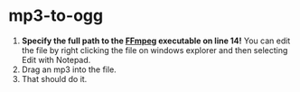 # mp3-to-ogg

1. **Specify the full path to the [FFmpeg](https://www.ffmpeg.org/download.html) executable on line 14!** You can edit the file by right clicking the file on windows explorer and then selecting Edit with Notepad.
2. Drag an mp3 into the file.
3. That should do it.
